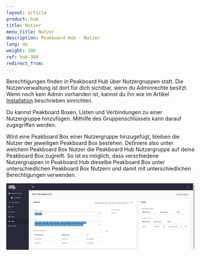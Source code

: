 ```yaml
---
layout: article
product: hub
title: Nutzer
menu_title: Nutzer
description: Peakboard Hub - Nutzer
lang: de
weight: 300
ref: hub-300
redirect_from:
---
```


Berechtigungen finden in Peakboard Hub über Nutzergruppen statt.
Die Nutzerverwaltung ist dort für dich sichtbar, wenn du Adminrechte besitzt.
Wenn noch kein Admin vorhanden ist, kannst du ihn wie im Artikel [Installation](/hub/de-hub_installation.html) beschrieben einrichten.

Du kannst Peakboard Boxen, Listen und Verbindungen zu einer Nutzergruppe hinzufügen.
Mithilfe des Gruppenschlüssels kann darauf zugegriffen werden.

Wird eine Peakboard Box einer Nutzergruppe hinzugefügt, bleiben die Nutzer der jeweiligen Peakboard Box bestehen.
Definiere also unter welchem Peakboard Box Nutzer die Peakboard Hub Nutzergruppe auf deine Peakboard Box zugreift.
So ist es möglich, dass verschiedene Nutzergruppen in Peakboard Hub dieselbe Peakboard Box unter unterschiedlichen Peakboard Box Nutzern und damit mit unterschiedlichen Berechtigungen verwenden.

![User Management](/assets/images/hub/hub_usermanagement.png)
